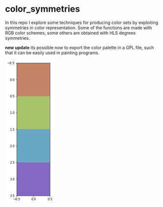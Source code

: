 # color_symmetries
In this repo I explore some techniques for producing color sets by exploiting symmetries in color representation. 
Some of the functions are made with RGB color schemes, some others are obtained with HLS degrees symmetries.

__new update__
its possible now to export the color palette in a GPL file, such that it can be easily used in painting programs. 


![example palette](https://github.com/fmerizzi/color_symmetries/blob/main/palette.png)


